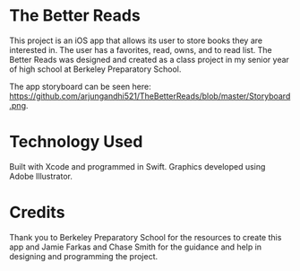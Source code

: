 # The Better Reads
This project is an iOS app that allows its user to store books they are interested in. The user has a favorites, read, owns, and to read list. The Better Reads was designed and created as a class project in my senior year of high school at Berkeley Preparatory School. 

The app storyboard can be seen here: https://github.com/arjungandhi521/TheBetterReads/blob/master/Storyboard.png.

# Technology Used
Built with Xcode and programmed in Swift. Graphics developed using Adobe Illustrator.

# Credits 
Thank you to Berkeley Preparatory School for the resources to create this app and Jamie Farkas and Chase Smith for the guidance and help in designing and programming the project.

